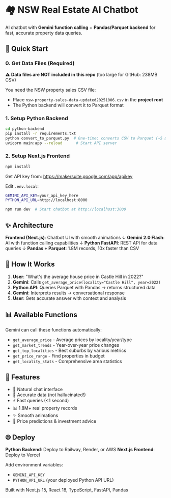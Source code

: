 # 🏘️ NSW Real Estate AI Chatbot

AI chatbot with **Gemini function calling** + **Pandas/Parquet backend** for fast, accurate property data queries.

## 🚀 Quick Start

### 0. Get Data Files (Required)

⚠️ **Data files are NOT included in this repo** (too large for GitHub: 238MB CSV)

You need the NSW property sales CSV file:
- Place `nsw-property-sales-data-updated20251006.csv` in the **project root**
- The Python backend will convert it to Parquet format

### 1. Setup Python Backend

```bash
cd python-backend
pip install -r requirements.txt
python convert_to_parquet.py  # One-time: converts CSV to Parquet (~5 min)
uvicorn main:app --reload      # Start API server
```

### 2. Setup Next.js Frontend

```bash
npm install
```

Get API key from: https://makersuite.google.com/app/apikey

Edit `.env.local`:
```bash
GEMINI_API_KEY=your_api_key_here
PYTHON_API_URL=http://localhost:8000
```

```bash
npm run dev  # Start chatbot at http://localhost:3000
```

## ✨ Architecture

**Frontend (Next.js)**: Chatbot UI with smooth animations
↓
**Gemini 2.0 Flash**: AI with function calling capabilities
↓
**Python FastAPI**: REST API for data queries
↓
**Pandas + Parquet**: 1.8M records, 10x faster than CSV

## 🔧 How It Works

1. **User**: "What's the average house price in Castle Hill in 2022?"
2. **Gemini**: Calls `get_average_price(locality="Castle Hill", year=2022)`
3. **Python API**: Queries Parquet with Pandas → returns structured data
4. **Gemini**: Interprets results → conversational response
5. **User**: Gets accurate answer with context and analysis

## 📊 Available Functions

Gemini can call these functions automatically:

- `get_average_price` - Average prices by locality/year/type
- `get_market_trends` - Year-over-year price changes
- `get_top_localities` - Best suburbs by various metrics
- `get_price_range` - Find properties in budget
- `get_locality_stats` - Comprehensive area statistics

## 🎨 Features

- 💬 Natural chat interface
- 🎯 Accurate data (not hallucinated!)
- ⚡ Fast queries (<1 second)
- 📊 1.8M+ real property records
- ✨ Smooth animations
- 🔮 Price predictions & investment advice

## 🌐 Deploy

**Python Backend**: Deploy to Railway, Render, or AWS
**Next.js Frontend**: Deploy to Vercel

Add environment variables:
- `GEMINI_API_KEY`
- `PYTHON_API_URL` (your deployed Python API URL)

Built with Next.js 15, React 18, TypeScript, FastAPI, Pandas

